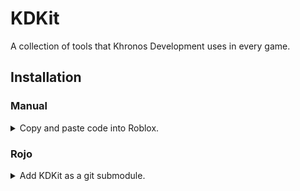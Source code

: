 # KDKit
A collection of tools that Khronos Development uses in every game.

## Installation

### Manual

<details>
  <summary>Copy and paste code into Roblox.</summary>
  
    If you know what you want, and don't care about versioning, you can simply copy and paste whatever you want into the game.

    This is what a full KDKit installation looks like in-game:
    <img height="400px" src=".github/readme-static/kdkit-ingame.png" />

    Many of the features do not rely on each other, so you may choose to only add one or a few modules.
</details>

### Rojo

<details>
  <summary>Add KDKit as a git submodule.</summary>
  
    Lets say you have the following [Rojo](https://rojo.space/) project for your game:
    ```
    YourGame/
    ├── src/
    │   ├── ReplicatedStorage/
    │   │   └── YourReplicatedCode.lua
    │   └── ServerScriptService/
    │       └── YourServerCode.lua
    └── default.project.json
    ```

    Where `default.project.json` is:
    ```json
    {
        "name": "YourGame",
        "tree": {
            "$className": "DataModel",
            "ServerScriptService": {
                "$ignoreUnknownInstances": true,
                "$path": "src/ServerScriptService"
            },
            "ReplicatedStorage": {
                "$ignoreUnknownInstances": true,
                "$path": "src/ReplicatedStorage"
            }
        }
    }
    ```

    And you want to install `KDKit` to `ReplicatedStorage/KDKit`. You can add it as a submodule:
    ```sh
    cd YourGame/src/ReplicatedStorage
    git submodule add "https://github.com/KhronosDevelopment/KDKit" KDKit
    ```

    And you're done! Now you can use KDKit:
    ```lua
    local KDKit = require(game:GetService("ReplicatedStorage"):WaitForChild("KDKit"))

    print(KDKit.Utils.sum({ 1, 2, 3 }))
    ```


    > [!NOTE]
    > This repository does not use [Wally](https://wally.run/) due to [incompatibilities](https://discord.com/channels/385151591524597761/872225914149302333/1257773007577809027).
</details>


